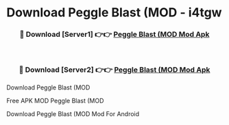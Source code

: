 # Download Peggle Blast (MOD - i4tgw



<div align="center">
<h3>🔴 Download [Server1] 👉👉 <a href="https://momento.my/?title=Peggle_Blast_(MOD">Peggle Blast (MOD Mod Apk</a></h3><br>

<h3>🔴 Download [Server2] 👉👉 <a href="https://momento.my/?title=Peggle_Blast_(MOD">Peggle Blast (MOD Mod Apk</a></h3>
</div>



Download Peggle Blast (MOD 

Free APK MOD Peggle Blast (MOD 

Download Peggle Blast (MOD Mod For Android
